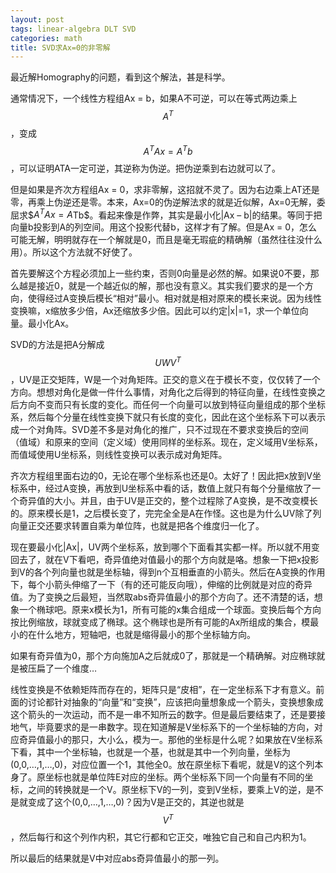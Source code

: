 ```yaml
---
layout: post
tags: linear-algebra DLT SVD
categories: math
title: SVD求Ax=0的非零解
---
```

最近解Homography的问题，看到这个解法，甚是科学。

通常情况下，一个线性方程组Ax = b，如果A不可逆，可以在等式两边乘上$$A^T$$，变成$$A^TAx = A^Tb$$，可以证明ATA一定可逆，其逆称为伪逆。把伪逆乘到右边就可以了。

但是如果是齐次方程组Ax = 0，求非零解，这招就不灵了。因为右边乘上AT还是零，再乘上伪逆还是零。本来，Ax=0的伪逆解法求的就是近似解，Ax=0无解，委屈求$$A^TAx = A$Tb$。看起来像是作弊，其实是最小化|Ax – b|的结果。等同于把向量b投影到A的列空间。用这个投影代替b，这样才有了解。但是Ax = 0，怎么可能无解，明明就存在一个解就是0，而且是毫无瑕疵的精确解（虽然往往没什么用）。所以这个方法就不好使了。

首先要解这个方程必须加上一些约束，否则0向量是必然的解。如果说0不要，那么越是接近0，就是一个越近似的解，那也没有意义。其实我们要求的是一个方向，使得经过A变换后模长“相对”最小。相对就是相对原来的模长来说。因为线性变换嘛，x缩放多少倍，Ax还缩放多少倍。因此可以约定|x|=1，求一个单位向量。最小化Ax。

SVD的方法是把A分解成$$UWV^T$$，UV是正交矩阵，W是一个对角矩阵。正交的意义在于模长不变，仅仅转了一个方向。想想对角化是做一件什么事情，对角化之后得到的特征向量，在线性变换之后方向不变而只有长度的变化。而任何一个向量可以放到特征向量组成的那个坐标系，然后每个分量在线性变换下就只有长度的变化，因此在这个坐标系下可以表示成一个对角阵。SVD差不多是对角化的推广，只不过现在不要求变换后的空间（值域）和原来的空间（定义域）使用同样的坐标系。现在，定义域用V坐标系，而值域使用U坐标系，则线性变换可以表示成对角矩阵。

齐次方程组里面右边的0，无论在哪个坐标系也还是0。太好了！因此把x放到V坐标系中，经过A变换，再放到U坐标系中看的话，数值上就只有每个分量缩放了一个奇异值的大小。并且，由于UV是正交的，整个过程除了A变换，是不改变模长的。原来模长是1，之后模长变了，完完全全是A在作怪。这也是为什么UV除了列向量正交还要求转置自乘为单位阵，也就是把各个维度归一化了。

现在要最小化|Ax|，UV两个坐标系，放到哪个下面看其实都一样。所以就不用变回去了，就在V下看吧，奇异值绝对值最小的那个方向就是咯。想象一下把x投影到V的各个列向量也就是坐标轴，得到n个互相垂直的小箭头。然后在A变换的作用下，每个小箭头伸缩了一下（有的还可能反向哦），伸缩的比例就是对应的奇异值。为了变换之后最短，当然取abs奇异值最小的那个方向了。还不清楚的话，想象一个椭球吧。原来x模长为1，所有可能的x集合组成一个球面。变换后每个方向按比例缩放，球就变成了椭球。这个椭球也是所有可能的Ax所组成的集合，模最小的在什么地方，短轴吧，也就是缩得最小的那个坐标轴方向。

如果有奇异值为0，那个方向施加A之后就成0了，那就是一个精确解。对应椭球就是被压扁了一个维度…

线性变换是不依赖矩阵而存在的，矩阵只是“皮相”，在一定坐标系下才有意义。前面的讨论都针对抽象的“向量”和“变换”，应该把向量想象成一个箭头，变换想象成这个箭头的一次运动，而不是一串不知所云的数字。但是最后要结束了，还是要接地气，毕竟要求的是一串数字。现在知道解是V坐标系下的一个坐标轴的方向，对应奇异值最小的那只，大小么，模为一。那他的坐标是什么呢？如果放在V坐标系下看，其中一个坐标轴，也就是一个基，也就是其中一个列向量，坐标为(0,0,…,1,…,0)，对应位置一个1，其他全0。放在原坐标下看呢，就是V的这个列本身了。原坐标也就是单位阵E对应的坐标。两个坐标系下同一个向量有不同的坐标，之间的转换就是一个V。原坐标下V的一列，变到V坐标，要乘上V的逆，是不是就变成了这个(0,0,…,1,…,0)？因为V是正交的，其逆也就是$$V^T$$，然后每行和这个列作内积，其它行都和它正交，唯独它自己和自己内积为1。

所以最后的结果就是V中对应abs奇异值最小的那一列。
